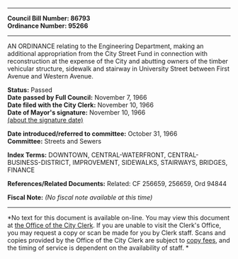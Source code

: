 * * * * *  
  
**Council Bill Number: [](#h0)[](#h2)86793**   
**Ordinance Number: 95266**  
  
* * * * *  
  
AN ORDINANCE relating to the Engineering Department, making an additional appropriation from the City Street Fund in connection with reconstruction at the expense of the City and abutting owners of the timber vehicular structure, sidewalk and stairway in University Street between First Avenue and Western Avenue.  
  
**Status:** Passed   
**Date passed by Full Council:** November 7, 1966   
**Date filed with the City Clerk:** November 10, 1966   
**Date of Mayor's signature:** November 10, 1966   
[(about the signature date)](/~public/approvaldate.htm)   
  
  
**Date introduced/referred to committee:** October 31, 1966   
**Committee:** Streets and Sewers   
  
**Index Terms:** DOWNTOWN, CENTRAL-WATERFRONT, CENTRAL-BUSINESS-DISTRICT, IMPROVEMENT, SIDEWALKS, STAIRWAYS, BRIDGES, FINANCE  
  
**References/Related Documents:** Related: CF 256659, 256659, Ord 94844  
  
**Fiscal Note:** *(No fiscal note available at this time)*  
  
* * * * *  
  
*No text for this document is available on-line. You may view this document at [the Office of the City Clerk](http://www.seattle.gov/leg/clerk/contactUs.htm). If you are unable to visit the Clerk's Office, you may request a copy or scan be made for you by Clerk staff. Scans and copies provided by the Office of the City Clerk are subject to [copy fees](http://clerk.seattle.gov/~public/clerkfees.htm), and the timing of service is dependent on the availability of staff. *  
  
  
